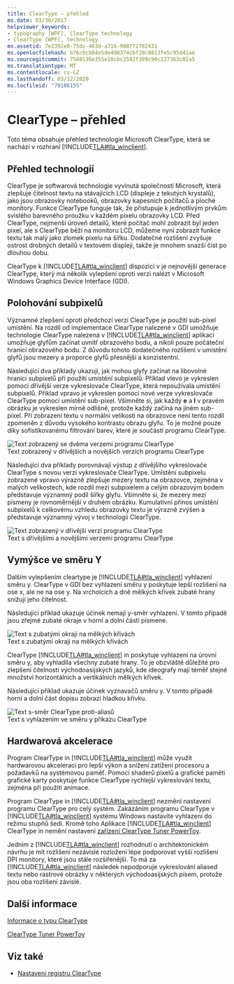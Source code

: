 ```yaml
---
title: ClearType – přehled
ms.date: 03/30/2017
helpviewer_keywords:
- typography [WPF], ClearType technology
- ClearType [WPF], technology
ms.assetid: 7e2392e0-75dc-463d-a716-908772782431
ms.openlocfilehash: b76c0cb04e5de498374cbf28c8813fe5c95d41ae
ms.sourcegitcommit: 7588136e355e10cbc2582f389c90c127363c02a5
ms.translationtype: MT
ms.contentlocale: cs-CZ
ms.lasthandoff: 03/12/2020
ms.locfileid: "79186155"
---
```

# <a name="cleartype-overview"></a>ClearType – přehled
Toto téma obsahuje přehled technologie Microsoft ClearType, která se nachází v rozhraní [!INCLUDE[TLA#tla_winclient](../../../../includes/tlasharptla-winclient-md.md)].  

<a name="overview"></a>
## <a name="technology-overview"></a>Přehled technologií  
 ClearType je softwarová technologie vyvinutá společností Microsoft, která zlepšuje čitelnost textu na stávajících LCD (displeje z tekutých krystalů), jako jsou obrazovky notebooků, obrazovky kapesních počítačů a ploché monitory.  Funkce ClearType funguje tak, že přistupuje k jednotlivým prvkům svislého barevného proužku v každém pixelu obrazovky LCD. Před ClearType, nejmenší úroveň detailů, které počítač mohl zobrazit byl jeden pixel, ale s ClearType běží na monitoru LCD, můžeme nyní zobrazit funkce textu tak malý jako zlomek pixelu na šířku. Dodatečné rozlišení zvyšuje ostrost drobných detailů v textovém displeji, takže je mnohem snazší číst po dlouhou dobu.  
  
 ClearType k [!INCLUDE[TLA#tla_winclient](../../../../includes/tlasharptla-winclient-md.md)] dispozici v je nejnovější generace ClearType, který má několik vylepšení oproti verzi nalézt v Microsoft Windows Graphics Device Interface (GDI).  
  
<a name="sub-pixel_positioning"></a>
## <a name="sub-pixel-positioning"></a>Polohování subpixelů  
 Významné zlepšení oproti předchozí verzi ClearType je použití sub-pixel umístění. Na rozdíl od implementace ClearType nalezené v GDI umožňuje technologie ClearType nalezená v [!INCLUDE[TLA#tla_winclient](../../../../includes/tlasharptla-winclient-md.md)] aplikaci umožňuje glyfům začínat uvnitř obrazového bodu, a nikoli pouze počáteční hranici obrazového bodu. Z důvodu tohoto dodatečného rozlišení v umístění glyfů jsou mezery a proporce glyfů přesnější a konzistentní.  
  
 Následující dva příklady ukazují, jak mohou glyfy začínat na libovolné hranici subpixelů při použití umístění subpixelů. Příklad vlevo je vykreslen pomocí dřívější verze vykreslovače ClearType, která nepoužívala umístění subpixelů. Příklad vpravo je vykreslen pomocí nové verze vykreslovače ClearType pomocí umístění sub-pixel. Všimněte si, jak každý **e** a **l** v pravém obrázku je vykreslen mírně odlišně, protože každý začíná na jiném sub-pixel. Při zobrazení textu v normální velikosti na obrazovce není tento rozdíl zpomeněn z důvodu vysokého kontrastu obrazu glyfu. To je možné pouze díky sofistikovanému filtrování barev, které je součástí programu ClearType.  
  
 ![Text zobrazený se dvěma verzemi programu ClearType](./media/wcpsdk-mmgraphics-text-cleartype-overview-01.png "wcpsdk_mmgraphics_text_cleartype_overview_01")  
Text zobrazený v dřívějších a novějších verzích programu ClearType  
  
 Následující dva příklady porovnávají výstup z dřívějšího vykreslovače ClearType s novou verzí vykreslovače ClearType. Umístění subpixelu zobrazené vpravo výrazně zlepšuje mezery textu na obrazovce, zejména v malých velikostech, kde rozdíl mezi subpixelem a celým obrazovým bodem představuje významný podíl šířky glyfu. Všimněte si, že mezery mezi písmeny je rovnoměrnější v druhém obrázku. Kumulativní přínos umístění subpixelů k celkovému vzhledu obrazovky textu je výrazně zvýšen a představuje významný vývoj v technologii ClearType.  
  
 ![Text zobrazený v dřívější verzi programu ClearType](./media/wcpsdk-mmgraphics-text-cleartype-overview-02.png "wcpsdk_mmgraphics_text_cleartype_overview_02")  
Text s dřívějšími a novějšími verzemi programu ClearType  
  
<a name="y-direction_antialiasing"></a>
## <a name="y-direction-antialiasing"></a>Vymýšce ve směru Y  
 Dalším vylepšením cleartype je [!INCLUDE[TLA#tla_winclient](../../../../includes/tlasharptla-winclient-md.md)] vyhlazení směru y. ClearType v GDI bez vyhlazení směru y poskytuje lepší rozlišení na ose x, ale ne na ose y. Na vrcholcích a dně mělkých křivek zubaté hrany snižují jeho čitelnost.  
  
 Následující příklad ukazuje účinek nemají y-směr vyhlazení. V tomto případě jsou zřejmé zubaté okraje v horní a dolní části písmene.  
  
 ![Text s zubatými okraji na mělkých křivách](./media/wcpsdk-mmgraphics-text-cleartype-overview-03.png "wcpsdk_mmgraphics_text_cleartype_overview_03")  
Text s zubatými okraji na mělkých křivách  
  
 ClearType [!INCLUDE[TLA#tla_winclient](../../../../includes/tlasharptla-winclient-md.md)] in poskytuje vyhlazení na úrovni směru y, aby vyhladila všechny zubaté hrany. To je obzvláště důležité pro zlepšení čitelnosti východoasijských jazyků, kde ideografy mají téměř stejné množství horizontálních a vertikálních mělkých křivek.  
  
 Následující příklad ukazuje účinek vyznavačů směru y. V tomto případě horní a dolní část dopisu zobrazí hladkou křivku.  
  
 ![Text s&#45;směr ClearType proti&#45;aliasů](./media/wcpsdk-mmgraphics-text-cleartype-overview-04.png "wcpsdk_mmgraphics_text_cleartype_overview_04")  
Text s vyhlazením ve směru y příkazu ClearType  
  
<a name="hardware_acceleration"></a>
## <a name="hardware-acceleration"></a>Hardwarová akcelerace  
 Program ClearType in [!INCLUDE[TLA#tla_winclient](../../../../includes/tlasharptla-winclient-md.md)] může využít hardwarovou akceleraci pro lepší výkon a snížení zatížení procesoru a požadavků na systémovou paměť. Pomocí shaderů pixelů a grafické paměti grafické karty poskytuje funkce ClearType rychlejší vykreslování textu, zejména při použití animace.  
  
 Program ClearType in [!INCLUDE[TLA#tla_winclient](../../../../includes/tlasharptla-winclient-md.md)] nezmění nastavení programu ClearType pro celý systém. Zakázáním programu ClearType v [!INCLUDE[TLA#tla_winclient](../../../../includes/tlasharptla-winclient-md.md)] systému Windows nastavíte vyhlazení do režimu stupňů šedi. Kromě toho Aplikace [!INCLUDE[TLA#tla_winclient](../../../../includes/tlasharptla-winclient-md.md)] ClearType in nemění nastavení [zařízení ClearType Tuner PowerToy](https://www.microsoft.com/typography/ClearTypePowerToy.mspx).  
  
 Jedním z [!INCLUDE[TLA#tla_winclient](../../../../includes/tlasharptla-winclient-md.md)] rozhodnutí o architektonickém návrhu je mít rozlišení nezávislé rozložení lépe podporovat vyšší rozlišení DPI monitory, které jsou stále rozšířenější. To má za [!INCLUDE[TLA#tla_winclient](../../../../includes/tlasharptla-winclient-md.md)] následek nepodporuje vykreslování aliased textu nebo rastrové obrázky v některých východoasijských písem, protože jsou oba rozlišení závislé.  
  
<a name="further_information"></a>
## <a name="further-information"></a>Další informace  
 [Informace o typu ClearType](https://www.microsoft.com/typography/ClearTypeInfo.mspx)  
  
 [ClearType Tuner PowerToy](https://www.microsoft.com/typography/ClearTypePowerToy.mspx)  
  
## <a name="see-also"></a>Viz také

- [Nastavení registru ClearType](cleartype-registry-settings.md)
